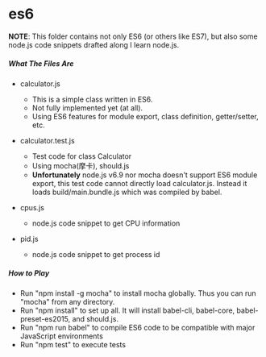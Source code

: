 # es6


**NOTE**: This folder contains not only ES6 (or others like ES7), but also some node.js code snippets drafted along I learn
node.js.

##### What The Files Are

- calculator.js
	- This is a simple class written in ES6.
	- Not fully implemented yet (at all).
	- Using ES6 features for module export, class definition, getter/setter, etc.

- calculator.test.js
	- Test code for class Calculator
	- Using mocha(摩卡), should.js
	- **Unfortunately** node.js v6.9 nor mocha doesn't support ES6 module export, this test code cannot directly load calculator.js. Instead it loads build/main.bundle.js which was compiled by babel.
	
- cpus.js
	- node.js code snippet to get CPU information

- pid.js
	- node.js code snippet to get process id

##### How to Play

- Run "npm install -g mocha" to install mocha globally. Thus you can run "mocha" from any directory.
- Run "npm install" to set up all. It will install babel-cli, babel-core, babel-preset-es2015, and should.js.
- Run "npm run babel" to compile ES6 code to be compatible with major JavaScript environments
- Run "npm test" to execute tests

